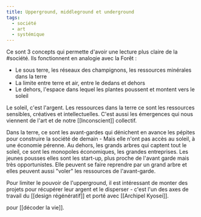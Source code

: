 ```yaml
---
title: Upperground, middleground et underground
tags:
  - société
  - art
  - systémique
---
```

Ce sont 3 concepts qui permette d'avoir une lecture plus claire de la #société.
Ils fonctionnent en analogie avec la Forêt :
- Le sous terre, les réseaux des champignons, les ressources minérales dans la terre
- La limite entre terre et air, entre le dedans et dehors
- Le dehors, l'espace dans lequel les plantes poussent et montent vers le soleil

Le soleil, c'est l'argent. Les ressources dans la terre ce sont les ressources sensibles, créatives et intellectuelles. C'est aussi les émergences qui nous viennent de l'art et de notre [[Inconscient]] collectif.

Dans la terre, ce sont les avant-gardes qui dénichent en avance les pépites pour construire la société de demain - Mais elle n'ont pas accès au soleil, à une économie pérenne.
Au dehors, les grands arbres qui captent tout le soleil, ce sont les monopoles économiques, les grandes entreprises.
Les jeunes pousses elles sont les start-up, plus proche de l'avant garde mais très opportunistes. Elle peuvent se faire reprendre par un grand arbre et elles peuvent aussi "voler" les ressources de l'avant-garde.

Pour limiter le pouvoir de l'upperground, il est intéressant de monter des projets pour récupérer leur argent et le disperser - c'est l'un des axes de travail du [[design régénératif]] et porté avec [[Archipel Kyosei]].

pour [[décoder la vie]].